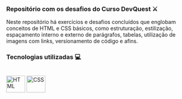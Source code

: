 ### Repositório com os desafios do Curso DevQuest ⚔
Neste repositório há exercícios e desafios concluídos que englobam conceitos de HTML e CSS básicos, como estruturação, estilização, espaçamento interno e externo de parágrafos, tabelas, utilização de imagens com links, versionamento de código e afins.

### Tecnologias utilizadas 💻
<div style="display: inline_block"><br>
    <img align="center" alt="HTML" height="45" width="50" src="https://cdn.jsdelivr.net/gh/devicons/devicon/icons/css3/css3-plain-wordmark.svg" />
    <img align="center" alt="CSS" height="45" width="50" src="https://cdn.jsdelivr.net/gh/devicons/devicon/icons/html5/html5-plain-wordmark.svg" />
</div>
